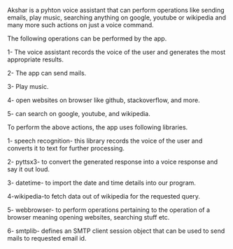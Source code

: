 Akshar is a pyhton voice assistant that can perform operations like sending emails, play music, searching anything on google, youtube or wikipedia and many more such actions on just a voice command.

The following operations can be performed by the app.

1- The voice assistant records the voice of the user and generates the most appropriate results.

2- The app can send mails.

3- Play music.

4- open websites on browser like github, stackoverflow, and more.

5- can search on google, youtube, and wikipedia.

To perform the above actions, the app uses following libraries.

1- speech recognition- this library records the voice of the user and converts it to text for further processing.

2- pyttsx3- to convert the generated response into a voice response and say it out loud.

3- datetime- to import the date and time details into our program.

4-wikipedia-to fetch data out of wikipedia for the requested query.

5- webbrowser- to perform operations pertaining to the operation of a browser meaning opening websites, searching stuff etc.

6- smtplib- defines an SMTP client session object that can be used to send mails to requested email id.
